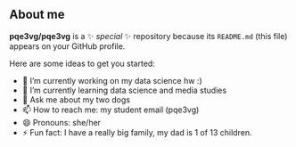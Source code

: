 ## About me


**pqe3vg/pqe3vg** is a ✨ _special_ ✨ repository because its `README.md` (this file) appears on your GitHub profile.

Here are some ideas to get you started:

- 🔭 I’m currently working on my data science hw :)
- 🌱 I’m currently learning data science and media studies
- 💬 Ask me about my two dogs
- 📫 How to reach me: my student email (pqe3vg)
- 😄 Pronouns: she/her
- ⚡ Fun fact: I have a really big family, my dad is 1 of 13 children.

